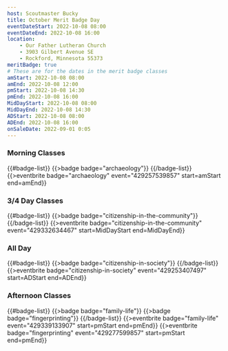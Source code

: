 ```yaml
---
host: Scoutmaster Bucky
title: October Merit Badge Day
eventDateStart: 2022-10-08 08:00
eventDateEnd: 2022-10-08 16:00
location:
    - Our Father Lutheran Church
    - 3903 Gilbert Avenue SE
    - Rockford, Minnesota 55373
meritBadge: true
# These are for the dates in the merit badge classes
amStart: 2022-10-08 08:00
amEnd: 2022-10-08 12:00
pmStart: 2022-10-08 14:30
pmEnd: 2022-10-08 16:00
MidDayStart: 2022-10-08 08:00
MidDayEnd: 2022-10-08 14:30
ADStart: 2022-10-08 08:00
ADEnd: 2022-10-08 16:00
onSaleDate: 2022-09-01 0:05
---
```



### Morning Classes

{{#badge-list}}
{{>badge badge="archaeology"}}
{{/badge-list}}
{{>eventbrite badge="archaeology" event="429257539857" start=amStart end=amEnd}}

### 3/4 Day Classes

{{#badge-list}}
{{>badge badge="citizenship-in-the-community"}}
{{/badge-list}}
{{>eventbrite badge="citizenship-in-the-community" event="429332634467" start=MidDayStart end=MidDayEnd}}

### All Day

{{#badge-list}}
{{>badge badge="citizenship-in-society"}}
{{/badge-list}}
{{>eventbrite badge="citizenship-in-society" event="429253407497" start=ADStart end=ADEnd}}

### Afternoon Classes

{{#badge-list}}
{{>badge badge="family-life"}}
{{>badge badge="fingerprinting"}}
{{/badge-list}}
{{>eventbrite badge="family-life" event="429339133907" start=pmStart end=pmEnd}}
{{>eventbrite badge="fingerprinting" event="429277599857" start=pmStart end=pmEnd}}
